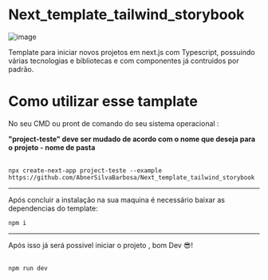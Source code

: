 
# Next_template_tailwind_storybook


![image](https://user-images.githubusercontent.com/99296562/208985204-780049bf-7f2c-4439-a04c-5f62036a87b1.png)

<p>Template para iniciar novos projetos em next.js com Typescript, possuindo várias tecnologias e bibliotecas e com componentes já contruidos por padrão.</p>

# Como utilizar esse tamplate

<p>No seu CMD ou pront de comando do seu sistema operacional :</p> 
<p> <strong>"project-teste" deve ser mudado de acordo com o nome que deseja para o projeto - nome de pasta</strong> </p>

<br>
<code>npx create-next-app project-teste --example https://github.com/AbnerSilvaBarbosa/Next_template_tailwind_storybook</code>

<hr>

<p> Após concluir a instalação na sua maquina é necessário baixar as dependencias do template: </p>
<code>npm i</code>
<hr>

<p> Após isso já será possivel iniciar o projeto , bom Dev 😎!</p>
<br>
<code>npm run dev</code>

